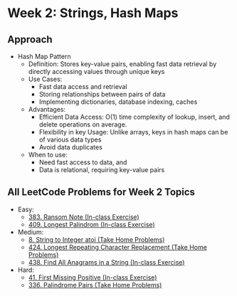 # Week 2: Strings, Hash Maps

## Approach
* Hash Map Pattern
    * Definition: Stores key-value pairs, enabling fast data retrieval by directly accessing values through unique keys
    * Use Cases:
        * Fast data access and retrieval
        * Storing relationships between pairs of data
        * Implementing dictionaries, database indexing, caches
    * Advantages:
        * Efficient Data Access: O(1) time complexity of lookup, insert, and delete operations on average.
        * Flexibility in key Usage: Unlike arrays, keys in hash maps can be of various data types
        * Avoid data duplicates
    * When to use:
        * Need fast access to data, and
        * Data is relational, requiring key-value pairs

## All LeetCode Problems for Week 2 Topics
* Easy: 
    * [383. Ransom Note (In-class Exercise)](/Week%202-Strings,%20Hash%20Maps/Practice/383.%20Ransom%20Note.py)
    * [409. Longest Palindrom (In-class Exercise)](/Week%202-Strings,%20Hash%20Maps/Practice/409.%20Longest%20Palindrome.py)
* Medium:
    * [8. String to Integer atoi (Take Home Problems)]()
    * [424. Longest Repeating Character Replacement (Take Home Problems)]()
    * [438. Find All Anagrams in a String (In-class Exercise)](/Week%202-Strings,%20Hash%20Maps/Practice/438.%20Find%20All%20Anagrams%20in%20a%20String.py)
* Hard:
    * [41. First Missing Positive (In-class Exercise)](/Week%202-Strings,%20Hash%20Maps/Practice/41.%20First%20Missing%20Positive.py)
    * [336. Palindrome Pairs (Take Home Problems)]()

